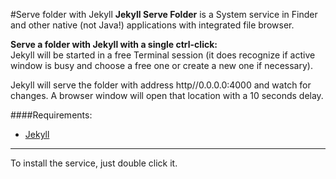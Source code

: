 #Serve folder with Jekyll
**Jekyll Serve Folder** is a System service in Finder and other native (not Java!) applications with integrated file browser.

**Serve a folder with Jekyll with a single ctrl-click:**  
Jekyll will be started in a free Terminal session (it does recognize if active window is busy and choose a free one or create a new one if necessary).

Jekyll will serve the folder with address http//0.0.0.0:4000 and watch for changes. A browser window will open that location with a 10 seconds delay.

####Requirements:
* [Jekyll](http://jekyllrb.com)

<hr>

To install the service, just double click it.
